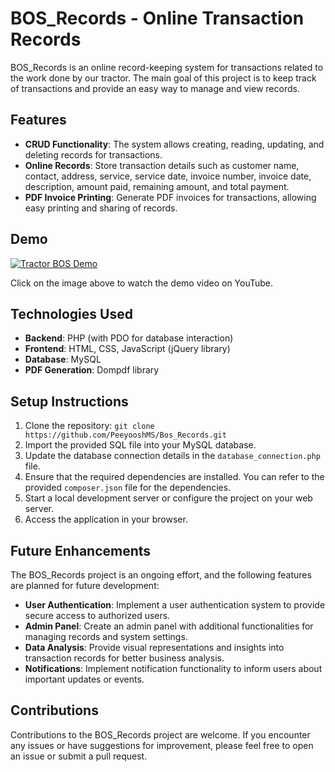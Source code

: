 # BOS_Records - Online Transaction Records

BOS_Records is an online record-keeping system for transactions related to the work done by our tractor. The main goal of this project is to keep track of transactions and provide an easy way to manage and view records. 

## Features

- **CRUD Functionality**: The system allows creating, reading, updating, and deleting records for transactions.
- **Online Records**: Store transaction details such as customer name, contact, address, service, service date, invoice number, invoice date, description, amount paid, remaining amount, and total payment.
- **PDF Invoice Printing**: Generate PDF invoices for transactions, allowing easy printing and sharing of records.


## Demo

[![Tractor BOS Demo](http://img.youtube.com/vi/jefDhYr8cJo/0.jpg)](http://www.youtube.com/watch?v=jefDhYr8cJo)

Click on the image above to watch the demo video on YouTube.



## Technologies Used

- **Backend**: PHP (with PDO for database interaction)
- **Frontend**: HTML, CSS, JavaScript (jQuery library)
- **Database**: MySQL
- **PDF Generation**: Dompdf library

## Setup Instructions

1. Clone the repository: `git clone https://github.com/PeeyooshMS/Bos_Records.git`
2. Import the provided SQL file into your MySQL database.
3. Update the database connection details in the `database_connection.php` file.
4. Ensure that the required dependencies are installed. You can refer to the provided `composer.json` file for the dependencies.
5. Start a local development server or configure the project on your web server.
6. Access the application in your browser.

## Future Enhancements

The BOS_Records project is an ongoing effort, and the following features are planned for future development:

- **User Authentication**: Implement a user authentication system to provide secure access to authorized users.
- **Admin Panel**: Create an admin panel with additional functionalities for managing records and system settings.
- **Data Analysis**: Provide visual representations and insights into transaction records for better business analysis.
- **Notifications**: Implement notification functionality to inform users about important updates or events.


## Contributions

Contributions to the BOS_Records project are welcome. If you encounter any issues or have suggestions for improvement, please feel free to open an issue or submit a pull request.

